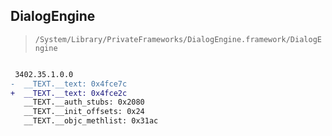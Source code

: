 ## DialogEngine

> `/System/Library/PrivateFrameworks/DialogEngine.framework/DialogEngine`

```diff

 3402.35.1.0.0
-  __TEXT.__text: 0x4fce7c
+  __TEXT.__text: 0x4fce2c
   __TEXT.__auth_stubs: 0x2080
   __TEXT.__init_offsets: 0x24
   __TEXT.__objc_methlist: 0x31ac

```
